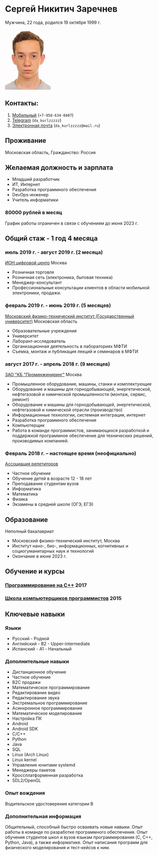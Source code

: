 # Сергей Никитич Заречнев

Мужчина, 22 года, родился 19 октября 1999 г.

![Фото](face.jpeg)

## Контакты:

1. [Мобильный](tel:+7-958-634-0407) (`+7-958-634-0407`)
2. [Telegram](https://t.me/da_kurlzzzzz) (`da_kurlzzzzz`)
3. [Электронная почта](mailto:da_kurlzzzzz@mail.ru) (`da_kurlzzzzz@mail.ru`)

## Проживание

Московская область, Гражданство: Россия

## Желаемая должность и зарплата

* Младший разработчик
* ИТ, Интернет
* Разработка программного обеспечения
* DevOps-инженер
* Учитель информатики

### 80000 рублей в месяц

График работы ограничен в связи с обучением до июня 2023 г.

## Общий стаж - 1 год 4 месяца

### июль 2019 г. - август 2019 г. (2 месяца)

[ИОН цифровой центр](https://ноу-хау.рф/) Москва

* Розничная торговля
* Розничная сеть (электроника, бытовая техника)
* Менеджер-консультант
* Профессиональные консультации клиентов в области мобильной электроники,
  продажи.

### февраль 2019 г. - июнь 2019 г. (5 месяцев)

[Московский физико-технический институт (Государственный
университет)](https://mipt.ru) Московская область

* Образовательные учреждения
* Университет
* Лаборант-исследователь
* Организационная деятельность в лабораториях МФТИ
* Съемка, монтаж и публикация лекций и семинаров в МФТИ

### август 2017 г. - апрель 2018 г. (9 месяцев)

[ЗАО "КБ "Проминжиниринг"](https://www.tpstrogino.ru/residents/84) Москва

* Промышленное оборудование, машины, станки и комплектующие
* Оборудование и машины для горнодобывающей, энергетической, нефтегазовой и
  химической промышленности (монтаж, сервис, ремонт)
* Оборудование и машины для горнодобывающей, энергетической, нефтегазовой и
  химической отрасли (производство)
* Информационные технологии, системная интеграция, интернет
* Разработка программного обеспечения
* Компьютерщик
* Работа в команде программистов, занимающихся разработкой и поддержкой
  программное обеспечение для технических решений, производимых компанией.

### Февраль 2018 г. – настоящее время (неофициально)

[Ассоциация репетиторов](https://repetit.ru)

* Частное обучение
* Обучение детей в возрасте 12 - 18 лет
* Преподавание студентам вузов
* Информатика
* Математика
* Физика
* Экзамены в средней школе (ОГЭ, ЕГЭ)

## Образование

Неполный бакалавриат

* Московский физико-технический институт, Москва
* Институт нано-, био-, информационных, когнитивных и социогуманитарных наук
  и технологий
* Окончание в июне 2023 г.

## Обучение и курсы

### [Программирование на C++](https://www.specialist.ru) 2017

### [Школа компьютерщиков программистов](https://sf.misis.ru/abitur/pre-university-training/programmers-school) 2015

## Ключевые навыки

### Языки

* Русский - Родной
* Английский - B2 - Upper-intermediate
* Испанский - A1 - Начальный

### Дополнительные навыки

* Дистанционное обучение
* Частное обучение
* B2C продажи
* Математическое программирование
* Редактирование видео
* Редактирование звука
* Экстремальное программирование
* Асинхронное программирование
* Математическое моделирование
* Настройка ПК
* Android
* Android SDK
* С/С++
* Python
* Java
* SQL
* Linux (Arch Linux)
* Linux kernel
* Управление юнитами systemd
* Менеджеры пакетов
* Кроссплатформенная разработка
* SDL2/OpenGL

### Опыт вождения

Водительское удостоверение категории В

### Дополнительная информация

Общительный, способный быстро осваивать новые навыки. Опыт работы в команде по
разработке программного обеспечения. Опыт обучения студентов школ и вузов
языкам программирования (C, C++, Python, Java), а также информатике. Опыт
написания программ для физического моделирования и тест-кейсов к ним.

<!-- vim:set tw=78: -->
